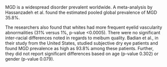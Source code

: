 MGD is a widespread disorder prevalent worldwide. A meta-analysis by Hassanzadeh et al. found the estimated pooled global prevalence of MGD 35.8%.

The researchers also found that whites had more frequent eyelid vascularity abnormalities (31% versus 1%, p-value <0.0005). There were no significant inter-racial differences noted in regards to meibum quality. Badian et al., in their study from the United States, studied subjective dry eye patients and found MGD prevalence as high as 93.8% among these patients. Further, they did not report significant differences based on age (p-value 0.302) or gender (p-value 0.079).